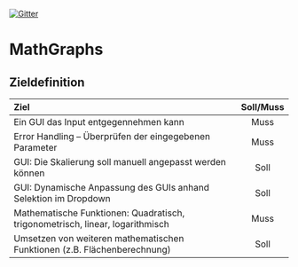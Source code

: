 [![Gitter](https://img.shields.io/gitter/room/Yoda96ch/HFIE_MathGraphs)](https://gitter.im/HFIE_MathGraphs/community?source=orgpage)

# MathGraphs

## Zieldefinition

|Ziel|Soll/Muss|
|:-|:-:|
|Ein GUI das Input entgegennehmen kann|Muss|
|Error Handling – Überprüfen der eingegebenen Parameter|Muss|
|GUI: Die Skalierung soll manuell angepasst werden können|Soll|
|GUI: Dynamische Anpassung des GUIs anhand Selektion im Dropdown|Soll|
|Mathematische Funktionen: Quadratisch, trigonometrisch, linear, logarithmisch|Muss|
|Umsetzen von weiteren mathematischen Funktionen (z.B. Flächenberechnung)|Soll|
